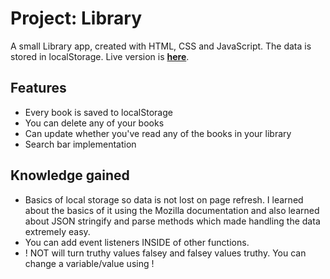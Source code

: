 # Project: Library

A small Library app, created with HTML, CSS and JavaScript. The data is stored in localStorage.
Live version is __[here](https://cigmaian.github.io/Project-Library/)__.

## Features

- Every book is saved to localStorage
- You can delete any of your books
- Can update whether you've read any of the books in your library
- Search bar implementation

## Knowledge gained

- Basics of local storage so data is not lost on page refresh. I learned about the basics of it using the Mozilla documentation and also learned about JSON stringify and parse methods which made handling the data extremely easy. 
- You can add event listeners INSIDE of other functions.
- ! NOT will turn truthy values falsey and falsey values truthy. You can change a variable/value using !









